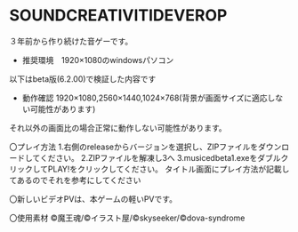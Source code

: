 # SOUNDCREATIVITIDEVEROP
３年前から作り続けた音ゲーです。

* 推奨環境　1920×1080のwindowsパソコン

以下はbeta版(6.2.00)で検証した内容です
* 動作確認  1920×1080,2560×1440,1024×768(背景が画面サイズに適応しない可能性があります)

それ以外の画面比の場合正常に動作しない可能性があります。

〇プレイ方法
1.右側のreleaseからバージョンを選択し、ZIPファイルをダウンロードしてください。
2.ZIPファイルを解凍し3へ
3.musicedbeta1.exeをダブルクリックしてPLAY!をクリックしてください。
タイトル画面にプレイ方法が記載してあるのでそれを参考にしてください

〇新しいビデオPVは、本ゲームの軽いPVです。

〇使用素材
©魔王魂/©イラスト屋/©skyseeker/©dova-syndrome
